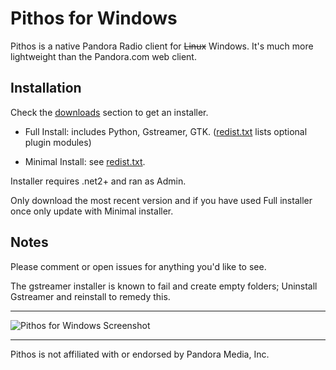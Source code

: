 Pithos for Windows
=============

Pithos is a native Pandora Radio client for ~~Linux~~ Windows. It's much more lightweight
than the Pandora.com web client.

Installation
-----------
Check the [downloads](https://github.com/TingPing/pithos-for-windows/downloads) section to get an installer.

- Full Install: includes Python, Gstreamer, GTK. ([redist.txt](https://github.com/TingPing/pithos-for-windows/blob/master/windows/redist.txt) lists optional plugin modules)

- Minimal Install: see [redist.txt](https://github.com/TingPing/pithos-for-windows/blob/master/windows/redist.txt).

Installer requires .net2+ and ran as Admin.

Only download the most recent version and if you have used Full installer once only update with Minimal installer.

Notes
-----
Please comment or open issues for anything you'd like to see.

The gstreamer installer is known to fail and create empty folders; Uninstall Gstreamer and reinstall to remedy this.

------------------

![Pithos for Windows Screenshot](http://puu.sh/wZ5V)

------------------

Pithos is not affiliated with or endorsed by Pandora Media, Inc.
